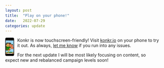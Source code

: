 ```yaml
---
layout: post
title:  "Play on your phone!"
date:   2022-07-29
categories: update
---
```


<img src="/img/blog/mobile.png" style="height:60px; float:left; padding-right: 10px"/>
Konkr is now touchscreen-friendly! Visit <a href="https://www.konkr.io">konkr.io</a> on your phone to try it out. As always,
<a href="mailto:dev@konkr.io" target="_blank">let me know</a> if you run into any issues.

For the next update I will be most likely focusing on content, so expect new and rebalanced campaign levels soon!
